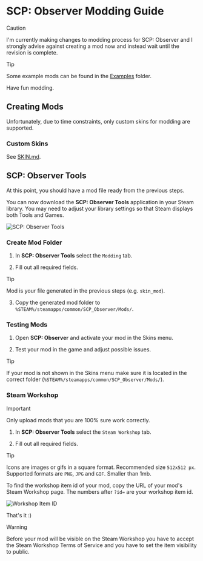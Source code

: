 # SCP: Observer Modding Guide

> [!CAUTION]
> I'm currently making changes to modding process for SCP: Observer and I strongly advise against creating a mod now and instead wait until the revision is complete.

> [!TIP]
> Some example mods can be found in the [Examples](/Examples) folder.

Have fun modding.

## Creating Mods

Unfortunately, due to time constraints, only custom skins for modding are supported.

### Custom Skins

See [SKIN.md](/SKIN.md).

## SCP: Observer Tools

At this point, you should have a mod file ready from the previous steps.

You can now download the **SCP: Observer Tools** application in your Steam library. You may need to adjust your library settings so that Steam displays both Tools and Games.

![SCP: Observer Tools](https://i.imgur.com/6VeiE9Y.png)

### Create Mod Folder

1. In **SCP: Observer Tools** select the `Modding` tab.

2. Fill out all required fields.

> [!TIP]
> Mod is your file generated in the previous steps (e.g. `skin_mod`).

3. Copy the generated mod folder to `%STEAM%/steamapps/common/SCP_Observer/Mods/`.

### Testing Mods

1. Open **SCP: Observer** and activate your mod in the Skins menu.

2. Test your mod in the game and adjust possible issues.

> [!TIP]
> If your mod is not shown in the Skins menu make sure it is located in the correct folder (`%STEAM%/steamapps/common/SCP_Observer/Mods/`).

### Steam Workshop

> [!IMPORTANT]  
> Only upload mods that you are 100% sure work correctly.

1. In **SCP: Observer Tools** select the `Steam Workshop` tab.

2. Fill out all required fields.

> [!TIP]
> Icons are images or gifs in a square format. Recommended size `512x512 px`. Supported formats are `PNG`, `JPG` and `GIF`. Smaller than 1mb.
>
> To find the workshop item id of your mod, copy the URL of your mod's Steam Workshop page. The numbers after `?id=` are your workshop item id.
> 
> ![Workshop Item ID](https://i.imgur.com/iRcsjQJ.png)

That's it :)

> [!WARNING]  
> Before your mod will be visible on the Steam Workshop you have to accept the Steam Workshop Terms of Service and you have to set the item visibility to public.